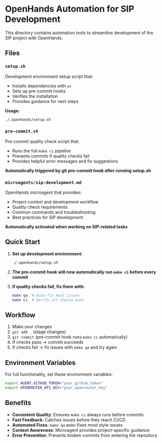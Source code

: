 # OpenHands Automation for SIP Development

This directory contains automation tools to streamline development of the SIP project with OpenHands.

## Files

### `setup.sh`
Development environment setup script that:
- Installs dependencies with `uv`
- Sets up pre-commit hooks
- Verifies the installation
- Provides guidance for next steps

**Usage:**
```bash
./.openhands/setup.sh
```

### `pre-commit.sh`
Pre-commit quality check script that:
- Runs the full `make ci` pipeline
- Prevents commits if quality checks fail
- Provides helpful error messages and fix suggestions

**Automatically triggered by git pre-commit hook after running setup.sh**

### `microagents/sip-development.md`
OpenHands microagent that provides:
- Project context and development workflow
- Quality check requirements
- Common commands and troubleshooting
- Best practices for SIP development

**Automatically activated when working on SIP-related tasks**

## Quick Start

1. **Set up development environment:**
   ```bash
   ./.openhands/setup.sh
   ```

2. **The pre-commit hook will now automatically run `make ci` before every commit**

3. **If quality checks fail, fix them with:**
   ```bash
   make qa  # Auto-fix most issues
   make ci  # Verify all checks pass
   ```

## Workflow

1. Make your changes
2. `git add .` (stage changes)
3. `git commit` (pre-commit hook runs `make ci` automatically)
4. If checks pass → commit succeeds
5. If checks fail → fix issues with `make qa` and try again

## Environment Variables

For full functionality, set these environment variables:
```bash
export AGENT_GITHUB_TOKEN="your_github_token"
export OPENROUTER_API_KEY="your_openrouter_key"
```

## Benefits

- **Consistent Quality**: Ensures `make ci` always runs before commits
- **Fast Feedback**: Catches issues before they reach CI/CD
- **Automated Fixes**: `make qa` auto-fixes most style issues
- **Context Awareness**: Microagent provides project-specific guidance
- **Error Prevention**: Prevents broken commits from entering the repository
